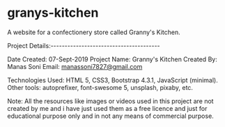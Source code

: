# granys-kitchen
A website for a confectionery store called Granny's Kitchen.

Project Details:---------------------------------------

Date Created: 07-Sept-2019 Project Name: Granny's Kitchen Created By: Manas Soni Email: manassoni7827@gmail.com

Technologies Used: HTML 5, CSS3, Bootstrap 4.3.1, JavaScript (minimal). Other tools: autoprefixer, font-swesome 5, unsplash, pixaby, etc.

Note: All the resources like images or videos used in this project are not created by me and i have just used them as a free licence and just for educational purpose only and in not any means of commercial purpose.
